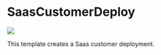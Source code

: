# SaasCustomerDeploy

<a href="https://azuredeploy.net/?repository=https://github.com/djpericsson/SaasCustomerDeploy" target="_blank">
    <img src="http://azuredeploy.net/deploybutton.png"/>
</a>

This template creates a Saas customer deployment.
